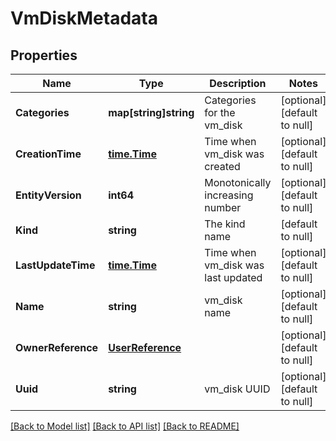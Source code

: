 # VmDiskMetadata

## Properties
Name | Type | Description | Notes
------------ | ------------- | ------------- | -------------
**Categories** | **map[string]string** | Categories for the vm_disk | [optional] [default to null]
**CreationTime** | [**time.Time**](time.Time.md) | Time when vm_disk was created | [optional] [default to null]
**EntityVersion** | **int64** | Monotonically increasing number | [optional] [default to null]
**Kind** | **string** | The kind name | [default to null]
**LastUpdateTime** | [**time.Time**](time.Time.md) | Time when vm_disk was last updated | [optional] [default to null]
**Name** | **string** | vm_disk name | [optional] [default to null]
**OwnerReference** | [**UserReference**](user_reference.md) |  | [optional] [default to null]
**Uuid** | **string** | vm_disk UUID | [optional] [default to null]

[[Back to Model list]](../README.md#documentation-for-models) [[Back to API list]](../README.md#documentation-for-api-endpoints) [[Back to README]](../README.md)
